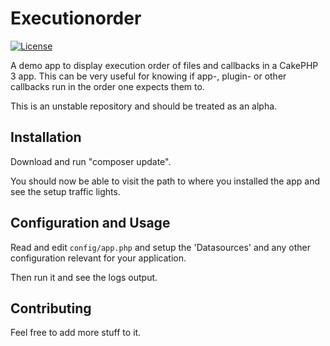 # Executionorder
[![License](https://poser.pugx.org/cakephp/app/license.svg)](https://packagist.org/packages/cakephp/app)

A demo app to display execution order of files and callbacks in a CakePHP 3 app.
This can be very useful for knowing if app-, plugin- or other callbacks run in the
order one expects them to.

This is an unstable repository and should be treated as an alpha.

## Installation

Download and run "composer update".

You should now be able to visit the path to where you installed the app and see
the setup traffic lights.

## Configuration and Usage

Read and edit `config/app.php` and setup the 'Datasources' and any other
configuration relevant for your application.

Then run it and see the logs output.

## Contributing

Feel free to add more stuff to it.

